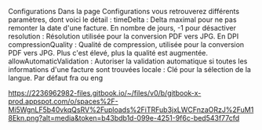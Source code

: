 Configurations
Dans la page Configurations vous retrouverez différents paramètres, dont voici le détail : 
timeDelta : Delta maximal pour ne pas remonter la date d'une facture. En nombre de jours, -1 pour désactiver
resolution : Résolution utilisée pour la conversion PDF vers JPG. En DPI
compressionQuality : Qualité de compression, utilisée pour la conversion PDF vers JPG. Plus c'est élevé, plus la qualité est augmentée.
allowAutomaticValidation : Autoriser la validation automatique si toutes les informations d'une facture sont trouvées
locale : Clé pour la sélection de la langue. Par défaut fra ou eng

https://2236962982-files.gitbook.io/~/files/v0/b/gitbook-x-prod.appspot.com/o/spaces%2F-Mi5WgnLF5b40vkqQsRV%2Fuploads%2FiTRFub3jxLWCFnzaORzJ%2FuM18Ekn.png?alt=media&token=b43bdb1d-099e-4251-9f6c-bed543f77cfd

